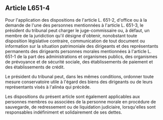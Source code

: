 Article L651-4
----
Pour l'application des dispositions de l'article L. 651-2, d'office ou à la
demande de l'une des personnes mentionnées à l'article L. 651-3, le président du
tribunal peut charger le juge-commissaire ou, à défaut, un membre de la
juridiction qu'il désigne d'obtenir, nonobstant toute disposition législative
contraire, communication de tout document ou information sur la situation
patrimoniale des dirigeants et des représentants permanents des dirigeants
personnes morales mentionnées à l'article L. 651-1 de la part des
administrations et organismes publics, des organismes de prévoyance et de
sécurité sociale, des établissements de paiement et des établissements de
crédit.

Le président du tribunal peut, dans les mêmes conditions, ordonner toute mesure
conservatoire utile à l'égard des biens des dirigeants ou de leurs représentants
visés à l'alinéa qui précède.

Les dispositions du présent article sont également applicables aux personnes
membres ou associées de la personne morale en procédure de sauvegarde, de
redressement ou de liquidation judiciaire, lorsqu'elles sont responsables
indéfiniment et solidairement de ses dettes.
